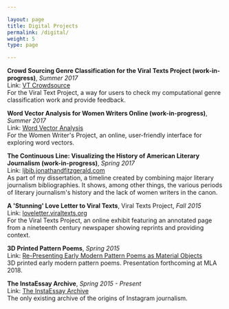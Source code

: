 ```yaml
---

layout: page
title: Digital Projects
permalink: /digital/
weight: 5
type: page

---
```


**Crowd Sourcing Genre Classification for the Viral Texts Project (work-in-progress)**, _Summer 2017_  
Link: [VT Crowdsource](http://home.jonathandfitzgerald.com:3838/VT-Crowdsource/)  
For the Viral Text Project, a way for users to check my computational genre classification work and provide feedback.

**Word Vector Analysis for Women Writers Online (work-in-progress)**, _Summer 2017_  
Link: [Word Vector Analysis](https://fitz.shinyapps.io/w2vonline/)  
For the Women Writer's Project, an online, user-friendly interface for exploring word vectors.

**The Continuous Line: Visualizing the History of American Literary Journalism (work-in-progress)**, _Spring 2017_  
Link: [ljbib.jonathandfitzgerald.com](http://ljbib.jonathandfitzgerald.com)  
As part of my dissertation, a timeline created by combining major literary journalism bibliographies. It shows, among other things, the various periods of literary journalism's history and the lack of women writers in the canon.

**A 'Stunning' Love Letter to Viral Texts**, Viral Texts Project, _Fall 2015_  
Link: [loveletter.viraltexts.org](http://loveletter.viraltexts.org "A Stunning Love Letter")  
For the Viral Texts Project, an online exhibit featuring an annotated page from a nineteenth century newspaper showing reprints and providing context.

**3D Printed Pattern Poems**, _Spring 2015_  
Link: [Re-Presenting Early Modern Pattern Poems as Material Objects](/blog/2015/05/05/re-presenting-early-modern-pattern-poems-as-material-objects.html)  
3D printed early modern pattern poems. Presentation forthcoming at MLA 2018.

**The InstaEssay Archive**, _Spring 2015 - Present_  
Link: [The InstaEssay Archive](http://instaessayarchive.org)  
The only existing archive of the origins of Instagram journalism.

